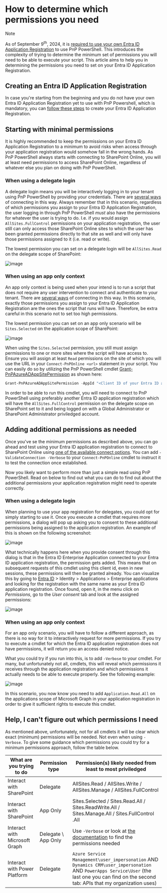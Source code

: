 # How to determine which permissions you need

> [!NOTE]
> As of September 9<sup>th</sup>, 2024, it is [required to use your own Entra ID Application Registration](https://github.com/pnp/powershell/issues/4250) to use PnP PowerShell. This introduces the complexity of trying to determine the minimum set of permissions you will need to be able to execute your script. This article aims to help you in determining the permissions you need to set on your Entra ID Application Registration.

## Creating an Entra ID Application Registration

In case you're starting from the beginning and you do not have your own Entra ID Application Registration yet to use with PnP Powershell, which is mandatory, you can [follow these steps](registerapplication.md) to create your Entra ID Application Registration.

## Starting with minimal permissions

It is highly recommended to keep the permissions on your Entra ID Application Registration to a minimum to avoid risks when access through your application registration would somehow fall in the wrong hands. As PnP PowerShell always starts with connecting to SharePoint Online, you will at least need permissions to access SharePoint Online, regardless of whatever else you plan on doing with PnP PowerShell.

### When using a delegate login

A delegate login means you will be interactively logging in to your tenant using PnP PowerShell by providing your credentials. There are [several ways](authentication.md) of connecting in this way. Always remember that in this scenario, regardless of which permissions you assign to your Entra ID Application Registration, the user logging in through PnP PowerShell _must_ also have the permissions for whatever the user is trying to do. I.e. if you would assign `AllSites.FullControl` permissions on your application registration, the user still can only access those SharePoint Online sites to which the user has been granted permissions directly to that site as well and will only have those permissions assigned to it (i.e. read or write).

The lowest permission you can set on a delegate login will be `AllSites.Read` on the delegate scope of SharePoint:

![image](../images/determinepermissions/entraid_permissions_delegate_minimal.png)

### When using an app only context

An app only context is being used when your intend is to run a script that does not require any user intervention to connect and authenticate to your tenant. There are [several ways](authentication.md) of connecting in this way. In this scenario, exactly those permissions you assign to your Entra ID Application Registration are the ones the script that runs will have. Therefore, be extra careful in this scenario not to set too high permissions.

The lowest permission you can set on an app only scenario will be `Sites.Selected` on the application scope of SharePoint:

![image](../images/determinepermissions/entraid_permissions_apponly_minimal.png)

When using the `Sites.Selected` permission, you still must assign permissions to one or more sites where the script will have access to. Ensure you will assign at least `Read` permissions on the site of which you will use the URL in your `Connect-PnPOnline <url>` statement in your script. You can easily do so by utilizing the PnP PowerShell cmdlet [Grant-PnPAzureADAppSitePermission](../cmdlets/Grant-PnPAzureADAppSitePermission.md) as shown here:

```powershell
Grant-PnPAzureADAppSitePermission -AppId "<Client ID of your Entra ID applicarion registration>" -DisplayName "PnP PowerShell" -Permissions Read -Site <url of the SharePoint Online site to which you will connect>
```

In order to be able to run this cmdlet, you will need to connect to PnP PowerShell using preferably another Entra ID application registration which will have the `AllSites.FullControl` permission on the delegate scope on SharePoint set to it and being logged on with a Global Administrator or SharePoint Administrator priviledged account.

## Adding additional permissions as needed

Once you've se the minimum permissions as described above, you can go ahead and test using your Entra ID application registration to connect to SharePoint Online using [one of the available connect options](authentication.md). You can add `-ValidateConnection -Verbose` to your `Connect-PnPOnline` cmdlet to instruct it to test the connection once established.

Now you likely want to perform more than just a simple read using PnP PowerShell. Read on below to find out what you can do to find out about the additional permissions your application registration might need to operate correctly.

### When using a delegate login

When planning to use your app registration for delegates, you could opt for simply starting to use it. Once you execute a cmdlet that requires more permissions, a dialog will pop up asking you to consent to these additional permissions being assigned to the application registration. An example of this is shown on the following screenshot:

![image](../images/determinepermissions/entraid_permissions_delegate_requestadditionalpermissions.png)

What technically happens here when you provide consent through this dialog is that in the Entra ID Enterprise Application connected to your Entra ID application registration, the permission gets added. This means that on subsequent requests of this cmdlet using this client id, even in new sessions, these permissions will then be granted already. You can visualize this by going to [Entra ID](https://entra.microsoft.com) > Identity > Applications > Enterprise applications and looking for the registration with the same name as your Entra ID application registration. Once found, open it, in the menu click on _Permissions_, go to the _User consent_ tab and look at the assigned permissions:

![image](../images/determinepermissions/entraid_permissions_delegate_enterprisepermissionadded.png)

### When using an app only context

For an app only scenario, you will have to follow a different approach, as there is no way for it to interactively request for more permissions. If you try to execute a cmdlet for which the Entra ID application registration does not have permissions, it will return you an access denied notice.

What you could try if you run into this, is to add `-Verbose` to your cmdlet. For many, but unfortunately not all, cmdlets, this will reveal which permissions it receives through the application registration and which permissions it actually needs to be able to execute properly. See the following example:

![image](../images/determinepermissions/entraid_permissions_accessdenied_verbose.png)

In this scenario, you now know you need to add `Application.Read.All` on the applications scope of Microsoft Graph in your application registration in order to give it sufficient rights to execute this cmdlet.

## Help, I can't figure out which permissions I need

As mentioned above, unfortunately, not for all cmdlets it will be clear which exact (minimum) permissions will be needed. Not even when using `-Verbose`. To give some guidance which permissions you could try for a minimum permissions approach, follow the table below.

What are you trying to do | Permission type | Permission(s) likely needed from least to most priviledged 
| ------------------------| --------------- | -------------------------- |
| Interact with SharePoint | Delegate | AllSites.Read / AllSites.Write / AllSites.Manage / AllSites.FullControl |
| Interact with SharePoint | App Only | Sites.Selected / Sites.Read.All / Sites.ReadWrite.All / Sites.Manage.All / Sites.FullControl .All |
| Interact with Microsoft Graph | Delegate \ App Only | Use `-Verbose` or look at [the documentation](../cmdlets/index.md) to find the permissions needed |
| Interact with Power Platform | Delegate | `Azure Service Management\user_impersonation` AND `Dynamics CRM\user_impersonation` AND `PowerApps Service\User` (the last one you can find on the second tab: APIs that my organization uses) |
